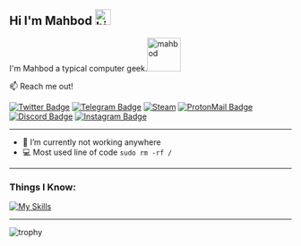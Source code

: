 ## Hi I'm Mahbod <img src="https://user-images.githubusercontent.com/1303154/88677602-1635ba80-d120-11ea-84d8-d263ba5fc3c0.gif" width="28px" alt="hi">

I'm Mahbod a typical computer geek.<img src="https://user-images.githubusercontent.com/74229780/170257934-befc61e4-18a2-4bdb-9c4c-8b957348d8a7.gif" width="60px" alt="mahbod">

:mailbox: Reach me out!

[![Twitter Badge](https://img.shields.io/badge/-M4hbod-1ca0f1?style=flat&labelColor=1ca0f1&logo=twitter&logoColor=white&link=https://twitter.com/M4hbod)](https://twitter.com/M4hbod)
[![Telegram Badge](https://img.shields.io/badge/-M4hbod-2ca5e0?style=flat&logo=telegram&logoColor=white&link=https://www.t.me/al1almasi)](https://www.t.me/M4hbod)
[![Steam](https://img.shields.io/badge/M4hbod-%23000000.svg?style=flat&logo=steam&logoColor=white)](https://steamcommunity.com/id/M4hbod)
[![ProtonMail Badge](https://img.shields.io/badge/M4hbod-8B89CC?style=flat&logo=protonmail&logoColor=white)](mailto:M4hbod@proton.me)
[![Discord Badge](https://img.shields.io/badge/-M4hbod%231615-5662f6?style=flat&logo=Discord&logoColor=white&link=https://discordapp.com/users/491113976806113281)](https://discordapp.com/users/491113976806113281)
[![Instagram Badge](https://img.shields.io/badge/-M4hboDD-e84393?style=flat&labelColor=e84393&logo=instagram&logoColor=white)](https://instagram.com/M4hboDD)
___
- 🔭 I’m currently not working anywhere
- :computer: Most used line of code `sudo rm -rf /`
___
### Things I Know:
[![My Skills](https://skillicons.dev/icons?i=py,git,github,mongodb,vscode)](https://skillicons.dev)
___
![trophy](https://github-profile-trophy.vercel.app/?username=M4hbod&theme=darkhub)
